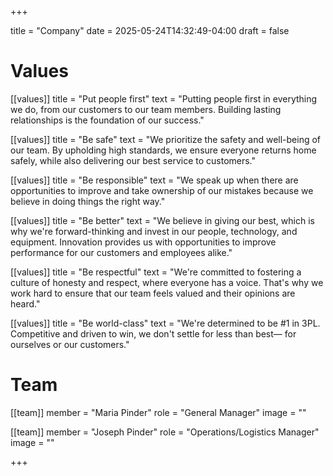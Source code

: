 +++

title = "Company"
date = 2025-05-24T14:32:49-04:00
draft = false

# Values
[[values]]
title = "Put people first"
text = "Putting people first in everything we do, from our customers to our team members. Building lasting relationships is the foundation of our success."

[[values]]
title = "Be safe"
text = "We prioritize the safety and well-being of our team. By upholding high standards, we ensure everyone returns home safely, while also delivering our best service to customers."

[[values]]
title = "Be responsible"
text = "We speak up when there are opportunities to improve and take ownership of our mistakes because we believe in doing things the right way."

[[values]]
title = "Be better"
text = "We believe in giving our best, which is why we're forward-thinking and invest in our people, technology, and equipment. Innovation provides us with opportunities to improve performance for our customers and employees alike."

[[values]]
title = "Be respectful"
text = "We're committed to fostering a culture of honesty and respect, where everyone has a voice. That's why we work hard to ensure that our team feels valued and their opinions are heard."

[[values]]
title = "Be world-class"
text = "We're determined to be #1 in 3PL. Competitive and driven to win, we don't settle for less than best— for ourselves or our customers."



# Team

[[team]]
member = "Maria Pinder"
role = "General Manager"
image = ""

[[team]]
member = "Joseph Pinder"
role = "Operations/Logistics Manager"
image = ""

+++

